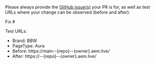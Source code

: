 Please always provide the [GitHub issue(s)](../issues) your PR is for, as well as test URLs where your change can be observed (before and after):

Fix #<gh-issue-id>

Test URLs:
- Brand: BBW
- PageType: Aura
- Before: https://main--{repo}--{owner}.aem.live/
- After: https://<branch>--{repo}--{owner}.aem.live/
